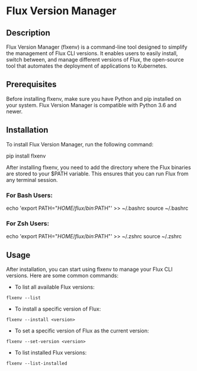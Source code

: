 # Flux Version Manager

## Description

Flux Version Manager (flxenv) is a command-line tool designed to simplify the management of Flux CLI versions. It enables users to easily install, switch between, and manage different versions of Flux, the open-source tool that automates the deployment of applications to Kubernetes.

## Prerequisites

Before installing flxenv, make sure you have Python and pip installed on your system. Flux Version Manager is compatible with Python 3.6 and newer.

## Installation

To install Flux Version Manager, run the following command:

pip install flxenv

After installing flxenv, you need to add the directory where the Flux binaries are stored to your $PATH variable. This ensures that you can run Flux from any terminal session.

### For Bash Users:
echo 'export PATH="$HOME/flux/bin:$PATH"' >> ~/.bashrc
source ~/.bashrc

### For Zsh Users:
echo 'export PATH="$HOME/flux/bin:$PATH"' >> ~/.zshrc
source ~/.zshrc

## Usage

After installation, you can start using flxenv to manage your Flux CLI versions. Here are some common commands:

* To list all available Flux versions:

``` flxenv --list ```

* To install a specific version of Flux:

``` flxenv --install <version> ``` 

* To set a specific version of Flux as the current version:

``` flxenv --set-version <version> ```

* To list installed Flux versions:

``` flxenv --list-installed ```
